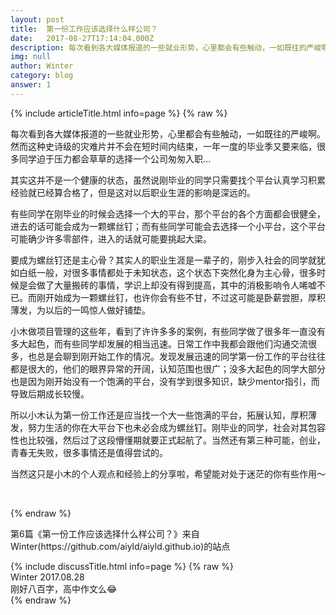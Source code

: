 ```yaml
---
layout: post
title:  第一份工作应该选择什么样公司？
date:   2017-08-27T17:14:04.000Z
description: 每次看到各大媒体报道的一些就业形势，心里都会有些触动，一如既往的严峻啊。然而这种史诗级的灾难片并不会在短时间内结束，一年一度的毕业季又要来临，很多同学迫于压力都会草草的选择一个公司匆匆入职…其实这并不是一个健康的状态…
img: null
author: Winter
category: blog
answer: 1
---
```

<div class="article-root">
  <div class="article">
    {% include articleTitle.html info=page %}
    {% raw %}
    <div class="article-content"><p>每次看到各大媒体报道的一些就业形势，心里都会有些触动，一如既往的严峻啊。然而这种史诗级的灾难片并不会在短时间内结束，一年一度的毕业季又要来临，很多同学迫于压力都会草草的选择一个公司匆匆入职&hellip;</p>

<p>其实这并不是一个健康的状态，虽然说刚毕业的同学只需要找个平台认真学习积累经验就已经算合格了，但是这对以后职业生涯的影响是深远的。</p>

<p>有些同学在刚毕业的时候会选择一个大的平台，那个平台的各个方面都会很健全，进去的话可能会成为一颗螺丝钉；而有些同学可能会去选择一个小平台，这个平台可能确少许多零部件，进入的话就可能要挑起大梁。</p>

<p>要成为螺丝钉还是主心骨？其实人的职业生涯是一辈子的，刚步入社会的同学就犹如白纸一般，对很多事情都处于未知状态，这个状态下突然化身为主心骨，很多时候是会做了大量搬砖的事情，学识上却没有得到提高，其中的消极影响令人唏嘘不已。而刚开始成为一颗螺丝钉，也许你会有些不甘，不过这可能是卧薪尝胆，厚积薄发，为以后的一鸣惊人做好铺垫。</p>

<p>小木做项目管理的这些年，看到了许许多多的案例，有些同学做了很多年一直没有多大起色，而有些同学却发展的相当迅速。日常工作中我都会跟他们沟通交流很多，也总是会聊到刚开始工作的情况。发现发展迅速的同学第一份工作的平台往往都是很大的，他们的眼界异常的开阔，认知范围也很广；没多大起色的同学大部分也是因为刚开始没有一个饱满的平台，没有学到很多知识，缺少mentor指引，而导致后期成长较慢。</p>

<p>所以小木认为第一份工作还是应当找一个大一些饱满的平台，拓展认知，厚积薄发，努力生活的你在大平台下也未必会成为螺丝钉。刚毕业的同学，社会对其包容性也比较强，然后过了这段懵懂期就要正式起航了。当然还有第三种可能，创业，青春无失败，很多事情还是值得尝试的。</p>

<p>当然这只是小木的个人观点和经验上的分享啦，希望能对处于迷茫的你有些作用～</p>

<p>&nbsp;</p>
</div>
    {% endraw %}
  </div>
  <p class="winter_mark">第6篇《第一份工作应该选择什么样公司？》来自Winter(https://github.com/aiyld/aiyld.github.io)的站点</p>
  <div class="discuss-wrapper">
    {% include discussTitle.html info=page %}
    {% raw %}
    <div class="discuss-list">
    <div class="discuss-item">
        <div class="discuss-parent">
          <div class="discuss-meta">
            <span class="discuss-user">Winter</span>
            <span class="discuss-time">2017.08.28</span>
          </div>
          <div class="discuss-comment">刚好八百字，高中作文么😂</div>
        </div></div>
    </div>
    {% endraw %}
  </div>
<div>
